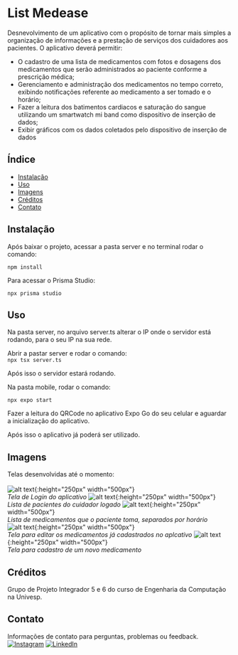 <link rel="stylesheet" href="https://cdnjs.cloudflare.com/ajax/libs/font-awesome/5.15.4/css/all.min.css" integrity="sha512-lBk1E0enM6jsnENk9P1qU7nOsnz2PlzoSqC+tlP2V0lRXYQ8lSHssK7ICVUmIT+cLkAgVkfiY4/So6PTV5zBkQ==" crossorigin="anonymous" referrerpolicy="no-referrer" />

# List Medease

Desnevolvimento de um aplicativo com o propósito de tornar mais simples a organização de informações e a prestação de serviços dos cuidadores aos pacientes.
O aplicativo deverá permitir:
- O cadastro de uma lista de medicamentos com fotos e dosagens dos medicamentos que serão administrados ao paciente conforme a prescrição médica;
- Gerenciamento e administração dos medicamentos no tempo correto, exibindo notificações referente ao medicamento a ser tomado e o horário; 
- Fazer a leitura dos batimentos cardiacos e saturação do sangue utilizando um smartwatch mi band como dispositivo de inserção de dados;
- Exibir gráficos com os dados coletados pelo dispositivo de inserção de dados 

## Índice

- [Instalação](#instalação)
- [Uso](#uso)
- [Imagens](#imagens)
- [Créditos](#créditos)
- [Contato](#contato)

## Instalação

Após baixar o projeto, acessar a pasta server e no terminal rodar o comando:  <br>

`npm install`

Para acessar o Prisma Studio:  <br>

`npx prisma studio`

## Uso

Na pasta server, no arquivo server.ts alterar o IP onde o servidor está rodando, para o seu IP na sua rede.

Abrir a pastar server e rodar o comando: <br>
`npx tsx server.ts`

Após isso o servidor estará rodando.

Na pasta mobile, rodar o comando:  <br>

`npx expo start`

Fazer a leitura do QRCode no aplicativo Expo Go do seu celular e aguardar a inicialização do aplicativo.

Após isso o aplicativo já poderá ser utilizado.

## Imagens

Telas desenvolvidas até o momento: <br><br>
![alt text](login.jpeg){:height="250px" width="500px"}<br>
*Tela de Login do aplicativo*
![alt text](lista.jpeg){:height="250px" width="500px"}<br>
*Lista de pacientes do cuidador logado*
![alt text](cadastrado.jpeg){:height="250px" width="500px"}<br>
*Lista de medicamentos que o paciente toma, separados por horário*
![alt text](editar.jpeg){:height="250px" width="500px"}<br>
*Tela para editar os medicamentos já cadastrados no aplcativo*
![alt text](cadastrar.jpeg){:height="250px" width="500px"}<br>
*Tela para cadastro de um novo medicamento*

## Créditos

Grupo de Projeto Integrador 5 e 6 do curso de Engenharia da Computação na Univesp.

## Contato

Informações de contato para perguntas, problemas ou feedback.
[![Instagram](https://img.shields.io/badge/Instagram-%23E4405F.svg?&style=for-the-badge&logo=instagram&logoColor=white)](https://www.instagram.com/_jessicarolyne/)
[![LinkedIn](https://img.shields.io/badge/LinkedIn-%230077B5.svg?&style=for-the-badge&logo=linkedin&logoColor=white)](https://www.linkedin.com/in/jessicarolyne/)

